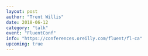 ```yaml
---
layout: post
author: "Trent Willis"
date: 2018-06-12
category: "talk"
event: "FluentConf"
info: "https://conferences.oreilly.com/fluent/fl-ca"
upcoming: true
---
```


